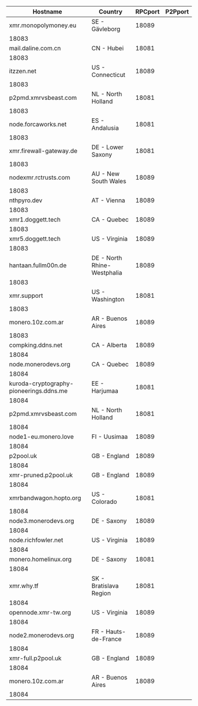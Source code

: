 Hostname | Country | RPCport | P2Pport
--- | --- | --- | ---
xmr.monopolymoney.eu | SE - Gävleborg | 18089
 | 18083
mail.daline.com.cn | CN - Hubei | 18081
 | 18083
itzzen.net | US - Connecticut | 18089
 | 18083
p2pmd.xmrvsbeast.com | NL - North Holland | 18081
 | 18083
node.forcaworks.net | ES - Andalusia | 18081
 | 18083
xmr.firewall-gateway.de | DE - Lower Saxony | 18081
 | 18083
nodexmr.rctrusts.com | AU - New South Wales | 18089
 | 18083
nthpyro.dev | AT - Vienna | 18089
 | 18083
xmr1.doggett.tech | CA - Quebec | 18089
 | 18083
xmr5.doggett.tech | US - Virginia | 18089
 | 18083
hantaan.fullm00n.de | DE - North Rhine-Westphalia | 18089
 | 18083
xmr.support | US - Washington | 18081
 | 18083
monero.10z.com.ar | AR - Buenos Aires | 18089
 | 18083
compking.ddns.net | CA - Alberta | 18089
 | 18084
node.monerodevs.org | CA - Quebec | 18089
 | 18084
kuroda-cryptography-pioneerings.ddns.me | EE - Harjumaa | 18081
 | 18084
p2pmd.xmrvsbeast.com | NL - North Holland | 18081
 | 18084
node1-eu.monero.love | FI - Uusimaa | 18089
 | 18084
p2pool.uk | GB - England | 18089
 | 18084
xmr-pruned.p2pool.uk | GB - England | 18089
 | 18084
xmrbandwagon.hopto.org | US - Colorado | 18081
 | 18084
node3.monerodevs.org | DE - Saxony | 18089
 | 18084
node.richfowler.net | US - Virginia | 18089
 | 18084
monero.homelinux.org | DE - Saxony | 18081
 | 18084
xmr.why.tf | SK - Bratislava Region | 18081
 | 18084
opennode.xmr-tw.org | US - Virginia | 18089
 | 18084
node2.monerodevs.org | FR - Hauts-de-France | 18089
 | 18084
xmr-full.p2pool.uk | GB - England | 18089
 | 18084
monero.10z.com.ar | AR - Buenos Aires | 18089
 | 18084
